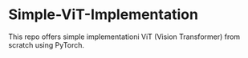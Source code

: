 # Simple-ViT-Implementation
This repo offers simple implementationi ViT (Vision Transformer) from scratch using PyTorch.
